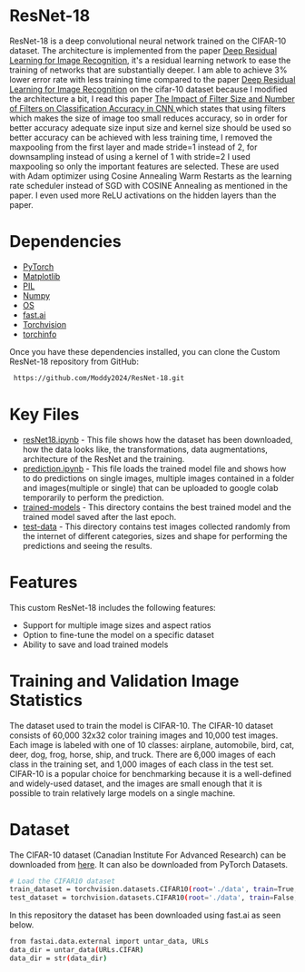 # ResNet-18
ResNet-18 is a deep convolutional neural network trained on the CIFAR-10 dataset. The architecture is implemented from the paper [Deep Residual Learning for Image Recognition](https://arxiv.org/pdf/1512.03385.pdf), it's a residual learning network to ease the training of networks that are substantially deeper. I am able to achieve 3% lower error rate with less training time compared to the paper [Deep Residual Learning for Image Recognition](https://arxiv.org/pdf/1512.03385.pdf) on the cifar-10 dataset because I modified the architecture a bit, I read this paper [The Impact of Filter Size and Number of Filters on Classification Accuracy in CNN ](https://www.researchgate.net/publication/342999107_The_Impact_of_Filter_Size_and_Number_of_Filters_on_Classification_Accuracy_in_CNN) which states that using filters which makes the size of image too small reduces accuracy, so in order for better accuracy adequate size input size and kernel size should be used so better accuracy can be achieved with less training time, I removed the maxpooling from the first layer and made stride=1 instead of 2, for downsampling instead of using a kernel of 1 with stride=2 I used maxpooling so only the important features are selected. These are used with Adam optimizer using Cosine Annealing Warm Restarts as the learning rate scheduler instead of SGD with COSINE Annealing  as mentioned in the paper. I even used more ReLU activations on the hidden layers than the paper.
# Dependencies
* [PyTorch](https://pytorch.org/)
* [Matplotlib](https://matplotlib.org/)
* [PIL](https://pypi.org/project/Pillow/)
* [Numpy](https://numpy.org/)
* [OS](https://docs.python.org/3/library/os.html)
* [fast.ai](https://www.fast.ai/)
* [Torchvision](https://pytorch.org/vision/stable/index.html)
* [torchinfo](https://github.com/TylerYep/torchinfo)

Once you have these dependencies installed, you can clone the Custom ResNet-18 repository from GitHub:
```bash
 https://github.com/Moddy2024/ResNet-18.git
```
# Key Files
* [resNet18.ipynb](https://github.com/Moddy2024/ResNet-18/blob/main/resNet18.ipynb) - This file shows how the dataset has been downloaded, how the data looks like, the transformations, data augmentations, architecture of the ResNet and the training.
* [prediction.ipynb](https://github.com/Moddy2024/ResNet-18/blob/main/prediction.ipynb) - This file loads the trained model file and shows how to do predictions on single images, multiple images contained in a folder and images(multiple or single) that can be uploaded to google colab temporarily to perform the prediction.
* [trained-models](https://github.com/Moddy2024/ResNet-18/tree/main/trained-models) - This directory contains the best trained model and the trained model saved after the last epoch.
* [test-data](https://github.com/Moddy2024/ResNet-18/tree/main/test-data) - This directory contains test images collected randomly from the internet of different categories, sizes and shape for performing the predictions and seeing the results.
# Features
This custom ResNet-18 includes the following features:

* Support for multiple image sizes and aspect ratios
* Option to fine-tune the model on a specific dataset
* Ability to save and load trained models
# Training and Validation Image Statistics
The dataset used to train the model is CIFAR-10. The CIFAR-10 dataset consists of 60,000 32x32 color training images and 10,000 test images. Each image is labeled with one of 10 classes: airplane, automobile, bird, cat, deer, dog, frog, horse, ship, and truck. There are 6,000 images of each class in the training set, and 1,000 images of each class in the test set. CIFAR-10 is a popular choice for benchmarking because it is a well-defined and widely-used dataset, and the images are small enough that it is possible to train relatively large models on a single machine.
# Dataset
The  CIFAR-10 dataset (Canadian Institute For Advanced Research) can be downloaded from [here](https://www.cs.toronto.edu/~kriz/cifar.html). It can also be downloaded from PyTorch Datasets.
```bash
# Load the CIFAR10 dataset
train_dataset = torchvision.datasets.CIFAR10(root='./data', train=True, download=True, transform=transforms.ToTensor())
test_dataset = torchvision.datasets.CIFAR10(root='./data', train=False, download=True, transform=transforms.ToTensor())
```
In this repository the dataset has been downloaded using fast.ai as seen below.
```bash
from fastai.data.external import untar_data, URLs
data_dir = untar_data(URLs.CIFAR)
data_dir = str(data_dir)
```
